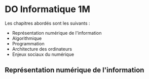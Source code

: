# DO Informatique 1M

Les chapitres abordés sont les suivants :

- Représentation numérique de l'information
- Algorithmique
- Programmation
- Architecture des ordinateurs
- Enjeux sociaux du numérique

## Représentation numérique de l'information
